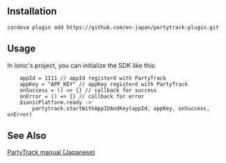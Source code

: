 ## Installation
```
cordova plugin add https://github.com/en-japan/partytrack-plugin.git
```

## Usage
In Ionic's project, you can initialize the SDK like this:


```
	appId = 1111 // appId registerd with PartyTrack
	appKey = "APP_KEY" // appKey registerd with PartyTrack
	onSuccess = () => {} // callback for success
	onError = () => {} // callback for error
    $ionicPlatform.ready ->
        partytrack.startWithAppIDAndKey(appId, appKey, onSuccess, onError)
```

## See Also
[PartyTrack manual (Japanese)](https://cdn-assets-hall-com.s3.amazonaws.com/production/private/halls/543237e0e8c8152e7f0000ca/user_uploaded_files/PartyTrack_iOS_SDK_Guide_ja.pdf?AWSAccessKeyId=17VVCSSS3H6YGDY9H3G2&Expires=1444206087&Signature=MGWRNFv82BJDyeUyRGrkm3Gckhs%3D&response-content-type=application%2Fpdf)